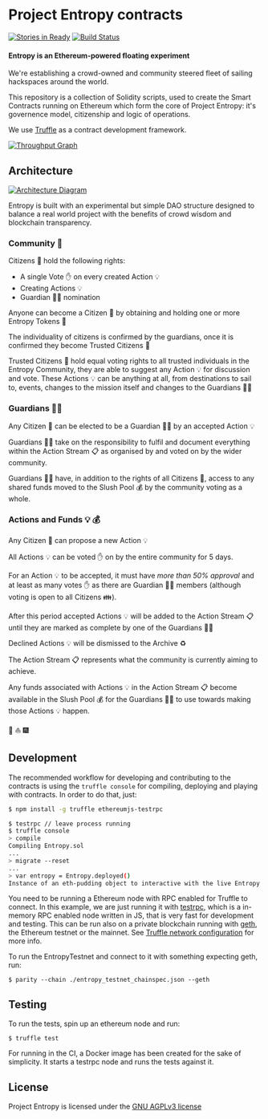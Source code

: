 Project Entropy contracts
===
[![Stories in Ready](https://badge.waffle.io/ProjectEntropy/contracts.png?label=ready&title=Ready)](https://waffle.io/ProjectEntropy/contracts)
[![Build Status](https://travis-ci.org/ProjectEntropy/contracts.svg?branch=master)](https://travis-ci.org/ProjectEntropy/contracts)

#### Entropy is an Ethereum-powered floating experiment

We're establishing a crowd-owned and community steered fleet of sailing hackspaces around the world.

This repository is a collection of Solidity scripts, used to create the Smart Contracts running on Ethereum which form the core of Project Entropy: it's governence model, citizenship and logic of operations.


We use [Truffle](https://github.com/ConsenSys/truffle) as a contract development framework.

[![Throughput Graph](https://graphs.waffle.io/ProjectEntropy/contracts/throughput.svg)](https://waffle.io/ProjectEntropy/contracts/metrics/throughput)

## Architecture

[![Architecture Diagram](https://s3-ap-southeast-2.amazonaws.com/bitboatassets/bitboat/assets/entropyDappDesc-7bbe05db5bc36c1a80ee3c13e24aaf22350c948b788b7cf8e29fb97c6bb3cce7.png?X-Amz-Date=20161124T210606Z&X-Amz-Expires=300&X-Amz-Algorithm=AWS4-HMAC-SHA256&X-Amz-Signature=9a7ce268a93cbb5afe46b1b6b82e6f026e095b249dfa454171205ee39607ac22&X-Amz-Credential=ASIAIS2OVHQA6275XHVQ/20161124/ap-southeast-2/s3/aws4_request&X-Amz-SignedHeaders=Host&x-amz-security-token=FQoDYXdzEMb//////////wEaDK7tRxxuqMSh9xXh1SL6AcXciOUgyOPB15/QnY19D9hWgNi7fVOsICzzBXYAxCEt5pVgMHTU5bhqtfwufhksc7SuOcF2Tc6bL3Prw%2BvCB8tD8BvlQfv3X7dkO41HB9NceaZlCZTXloLrCvL3sD56CWshq2GAQ1ie9VU3nux86G40SDLakQtBqVDlDr%2BdTj8%2ByCH9GCVV2IFPqfJdlcuq2oGTDhaANE9xyFnnpi%2Bm55D8DFb%2BQi0QTfiMGj1x8ydTsPM2L54ij2iAjpPqysqpzii%2B3SYIz7Y3ht%2BDByV3LEpSKY0bNBOEOzHyJqxgfVxuFl3PEwqyxTJmioUwLBUlhS/RIOteO%2B/1iFUo%2BavdwQU%3D)](https://s3-ap-southeast-2.amazonaws.com/bitboatassets/bitboat/assets/entropyDappDesc-7bbe05db5bc36c1a80ee3c13e24aaf22350c948b788b7cf8e29fb97c6bb3cce7.png?X-Amz-Date=20161124T210606Z&X-Amz-Expires=300&X-Amz-Algorithm=AWS4-HMAC-SHA256&X-Amz-Signature=9a7ce268a93cbb5afe46b1b6b82e6f026e095b249dfa454171205ee39607ac22&X-Amz-Credential=ASIAIS2OVHQA6275XHVQ/20161124/ap-southeast-2/s3/aws4_request&X-Amz-SignedHeaders=Host&x-amz-security-token=FQoDYXdzEMb//////////wEaDK7tRxxuqMSh9xXh1SL6AcXciOUgyOPB15/QnY19D9hWgNi7fVOsICzzBXYAxCEt5pVgMHTU5bhqtfwufhksc7SuOcF2Tc6bL3Prw%2BvCB8tD8BvlQfv3X7dkO41HB9NceaZlCZTXloLrCvL3sD56CWshq2GAQ1ie9VU3nux86G40SDLakQtBqVDlDr%2BdTj8%2ByCH9GCVV2IFPqfJdlcuq2oGTDhaANE9xyFnnpi%2Bm55D8DFb%2BQi0QTfiMGj1x8ydTsPM2L54ij2iAjpPqysqpzii%2B3SYIz7Y3ht%2BDByV3LEpSKY0bNBOEOzHyJqxgfVxuFl3PEwqyxTJmioUwLBUlhS/RIOteO%2B/1iFUo%2BavdwQU%3D)


Entropy is built with an experimental but simple DAO structure designed to balance a real world project with the benefits of crowd wisdom and blockchain transparency.

### Community :house_with_garden:
Citizens :two_men_holding_hands: hold the following rights:

- A single Vote :hand: on every created Action :bulb:
- Creating Actions :bulb:
- Guardian :guardsman: nomination

Anyone can become a Citizen :running: by obtaining and holding one or more Entropy Tokens :cookie:

The individuality of citizens is confirmed by the guardians, once it is confirmed
they become Trusted Citizens :two_women_holding_hands:

Trusted Citizens :two_women_holding_hands: hold equal voting rights to all trusted individuals in the Entropy Community, they are able to suggest any Action :bulb: for discussion and vote. These Actions :bulb: can be anything at all, from destinations to sail to, events, changes to the mission itself and changes to the Guardians :guardsman:


### Guardians :guardsman:
Any Citizen :running: can be elected to be a Guardian :guardsman: by an accepted Action :bulb:


Guardians :guardsman: take on the responsibility to fulfil and document everything within the Action Stream :clipboard: as organised by and voted on by the wider community.


Guardians :guardsman: have, in addition to the rights of all Citizens :running:, access to any shared funds moved to the Slush Pool :moneybag: by the community voting as a whole.


### Actions and Funds :bulb: :moneybag:
Any Citizen :running: can propose a new Action :bulb:

All Actions :bulb: can be voted :hand: on by the entire community for 5 days.

For an Action :bulb: to be accepted, it must have *more than 50% approval* and at least as many votes :hand: as there are Guardian :guardsman: members (although voting is open to all Citizens :family:).

After this period accepted Actions :bulb: will be added to the Action Stream :clipboard: until they are marked as complete by one of the Guardians :guardsman:

Declined Actions :bulb: will be dismissed to the Archive :recycle:

The Action Stream :clipboard: represents what the community is currently aiming to achieve.

Any funds associated with Actions :bulb: in the Action Stream :clipboard: become available in the Slush Pool :moneybag: for the Guardians :guardsman: to use towards making those Actions :bulb: happen.

:rainbow: :sailboat: :fireworks:

## Development

The recommended workflow for developing and contributing to the contracts is using the `truffle console` for compiling, deploying and playing with contracts. In order to do that, just:

```sh
$ npm install -g truffle ethereumjs-testrpc

$ testrpc // leave process running
$ truffle console
> compile
Compiling Entropy.sol
...
> migrate --reset
...
> var entropy = Entropy.deployed()
Instance of an eth-pudding object to interactive with the live Entropy instance
```

You need to be running a Ethereum node with RPC enabled for Truffle to connect. In this example, we are just running it with [testrpc](https://github.com/ethereumjs/testrpc), which is a in-memory RPC enabled node written in JS, that is very fast for development and testing. This can be run also on a private blockchain running with [geth](https://github.com/ethereum/go-ethereum), the Ethereum testnet or the mainnet. See [Truffle network configuration](http://truffleframework.com/docs/advanced/networks) for more info.

To run the EntropyTestnet and connect to it with something expecting geth, run:

    $ parity --chain ./entropy_testnet_chainspec.json --geth


## Testing

To run the tests, spin up an ethereum node and run:

    $ truffle test

For running in the CI, a Docker image has been created for the sake of simplicity. It starts a testrpc node and runs the tests against it.



## License

Project Entropy is licensed under the [GNU AGPLv3 license](https://github.com/ProjectEntropy/contracts/blob/master/LICENSE.md)
